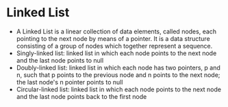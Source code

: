 # Linked List
* A Linked List is a linear collection of data elements, called nodes, each pointing to the next node by means of a pointer. It is a data structure consisting of a group of nodes which together represent a sequence.
* Singly-linked list: linked list in which each node points to the next node and the last node points to null
* Doubly-linked list: linked list in which each node has two pointers, p and n, such that p points to the previous node and n points to the next node; the last node's n pointer points to null
* Circular-linked list: linked list in which each node points to the next node and the last node points back to the first node
